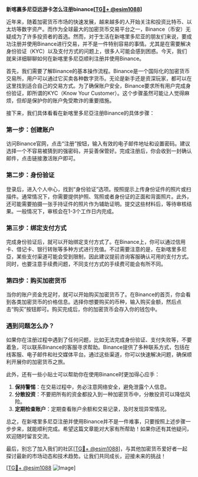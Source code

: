 **新喀裏多尼亞远游卡怎么注册binance[[TG💪+ @esim1088](https://t.me/s/esim1088)]**

近年来，随着加密货币市场的快速发展，越来越多的人开始关注和投资比特币、以太坊等数字资产。而作为全球最大的加密货币交易平台之一，Binance（币安）无疑成为了许多投资者的首选。然而，对于生活在新喀里多尼亚的朋友们来说，要成功注册并使用Binance进行交易，并不是一件特别容易的事情。尤其是在需要解决身份验证（KYC）以及支付方式的问题上，很多人可能会感到困惑。今天，我们就来详细聊聊如何在新喀里多尼亞顺利注册并使用Binance。

首先，我们需要了解Binance的基本操作流程。Binance是一个国际化的加密货币交易所，用户可以通过它买卖各种数字货币。无论是新手还是资深玩家，都可以在这里找到适合自己的交易方式。为了确保账户安全，Binance要求所有用户完成身份验证，即所谓的KYC（Know Your Customer）。这个步骤虽然可能让人觉得麻烦，但却是保护你的账户免受欺诈的重要措施。

接下来，我们具体看看在新喀里多尼亞注册Binance的具体步骤：

### 第一步：创建账户

访问Binance官网，点击“注册”按钮，输入有效的电子邮件地址和设置密码。建议选择一个不容易被猜到的强密码，并妥善保管好。完成注册后，你会收到一封确认邮件，点击链接激活账户即可。

### 第二步：身份验证

登录后，进入个人中心，找到“身份验证”选项。按照提示上传身份证件的照片或扫描件。通常情况下，你需要提供护照、驾照或者身份证的正面和背面照片。此外，还可能需要拍摄一张手持证件的照片作为辅助证明。提交这些材料后，等待审核结果。一般情况下，审核会在1-3个工作日内完成。

### 第三步：绑定支付方式

完成身份验证后，就可以开始绑定支付方式了。在Binance上，你可以通过信用卡、借记卡、银行转账等多种方式进行充值。不过需要注意的是，在新喀里多尼亞，某些支付渠道可能会受到限制，因此建议提前咨询客服确认可用的支付方式。同时，也要注意手续费问题，不同支付方式的手续费可能会有所不同。

### 第四步：购买加密货币

当你的账户资金充足时，就可以开始购买加密货币了。在Binance的首页，你会看到各类加密货币的价格信息。选择你想要购买的币种，输入购买金额，然后点击“购买”按钮即可。购买完成后，你的加密货币会存入你的钱包中。

### 遇到问题怎么办？

如果你在注册过程中遇到了任何问题，比如无法完成身份验证、支付失败等，不要着急，可以联系Binance的客服寻求帮助。Binance提供了多种联系方式，包括在线客服、电子邮件和社交媒体平台。通过这些渠道，你可以快速解决问题，确保顺利开展你的加密货币之旅。

此外，还有一些小贴士可以帮助你在使用Binance时更加得心应手：

1. **保持警惕**：在交易过程中，务必注意网络安全，避免泄露个人信息。
2. **分散投资**：不要把所有的资金都投入到一种加密货币中，分散投资可以降低风险。
3. **定期检查账户**：定期查看账户余额和交易记录，及时发现异常情况。

总之，在新喀里多尼亞注册并使用Binance并不是一件难事，只要按照上述步骤一步步来，就能顺利完成。希望这篇文章能对大家有所帮助！如果你还有其他疑问，欢迎随时留言交流。

最后，别忘了加入我们的社区[[TG💪+ @esim1088](https://t.me/s/esim1088)]，与其他加密货币爱好者一起探讨最新的市场动态和技术趋势。让我们共同成长，迎接未来的挑战！

[[TG💪+ @esim1088](https://t.me/s/esim1088) ![Image](https://i.postimg.cc/4NQfJmqS/Snipaste-2025-05-13-00-14-12.png)]